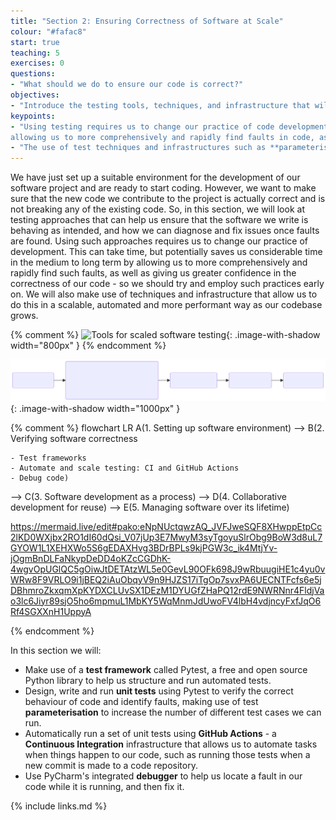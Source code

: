 ```yaml
---
title: "Section 2: Ensuring Correctness of Software at Scale"
colour: "#fafac8"
start: true
teaching: 5
exercises: 0
questions:
- "What should we do to ensure our code is correct?"
objectives:
- "Introduce the testing tools, techniques, and infrastructure that will be used in this section."
keypoints:
- "Using testing requires us to change our practice of code development, but saves time in the long run by
allowing us to more comprehensively and rapidly find faults in code, as well as giving us greater confidence in the correctness of our code."
- "The use of test techniques and infrastructures such as **parameterisation** and **Continuous Integration** can help scale and further automate our testing process."
---
```


We have just set up a suitable environment for the development of our software project
and are ready to start coding.
However, we want to make sure that the new code we contribute to the project
is actually correct and is not breaking any of the existing code.
So, in this section,
we will look at testing approaches that can help us ensure
that the software we write is behaving as intended,
and how we can diagnose and fix issues once faults are found.
Using such approaches requires us to change our practice of development.
This can take time, but potentially saves us considerable time
in the medium to long term
by allowing us to more comprehensively and rapidly find such faults,
as well as giving us greater confidence in the correctness of our code -
so we should try and employ such practices early on.
We will also make use of techniques and infrastructure that allow us to do this
in a scalable, automated and more performant way as our codebase grows.

{% comment %}
![Tools for scaled software testing](../fig/section2-overview.png){: .image-with-shadow width="800px" }
{% endcomment %}

![Tools for scaled software testing](../fig/section2-overview.svg){: .image-with-shadow width="1000px" }

{% comment %}
flowchart LR
A(1. Setting up
software environment)
--> B(2. Verifying
software correctness

    - Test frameworks
    - Automate and scale testing: CI and GitHub Actions
    - Debug code)
--> C(3. Software development
as a process)
--> D(4. Collaborative
development for reuse)
--> E(5. Managing software
over its lifetime)

https://mermaid.live/edit#pako:eNpNUctqwzAQ_JVFJweSQF8XHwppEtpCc2lKD0WXjbx2RO1dI60dQsi_V07jUp3E7MwyM3syTgoyuSlrObg9BoW3d8uL7GYOW1L1XEHXWo5S6gEDAXHvg3BDrBPLs9kjPGW3c_ik4MtjYv-jOgmBnDLFaNkypDeDD4oKZcCGDhK-4wgvOpUGlQC5gOiwJtDETAtzWL5e0GevL90OFk698J9wRbuugiHE1c4yu0vWRw8F9VRLO9i1jBEQ2iAuObqyV9n9HJZS17iTgOp7svxPA6UECNTFcfs6e5jDBhmroZkxqmXpKYDXCLUvSX1DEzM1DYUGfZHaPQ12rdE9NWRNnr4FldjVao3lc6Jiyr89sjO5ho6mpmuL1MbKY5WqMnmJdUwoFV4lbH4vdjncyFxfJqO6Rf4SGXXnH1UppyA

{% endcomment %}

In this section we will:

- Make use of a **test framework** called Pytest,
  a free and open source Python library to help us structure and run automated tests.
- Design, write and run **unit tests** using Pytest
  to verify the correct behaviour of code and identify faults,
  making use of test **parameterisation**
  to increase the number of different test cases we can run.
- Automatically run a set of unit tests using **GitHub Actions** -
  a **Continuous Integration** infrastructure that allows us to
  automate tasks when things happen to our code,
  such as running those tests when a new commit is made to a code repository.
- Use PyCharm's integrated **debugger** to
  help us locate a fault in our code while it is running, and then fix it.

{% include links.md %}
